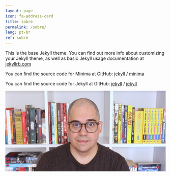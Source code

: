 ```yaml
---
layout: page
icon: fa-address-card
title: sobre
permalink: /sobre/
lang: pt-br
ref: sobre
---
```


This is the base Jekyll theme. You can find out more info about customizing your Jekyll theme, as well as basic Jekyll usage documentation at [jekyllrb.com](https://jekyllrb.com/)

You can find the source code for Minima at GitHub:
[jekyll][jekyll-organization] /
[minima](https://github.com/jekyll/minima)

You can find the source code for Jekyll at GitHub:
[jekyll][jekyll-organization] /
[jekyll](https://github.com/jekyll/jekyll)

<p>
    <img src="/img/profile-site.jpg"/>
</p>

[jekyll-organization]: https://github.com/jekyll
